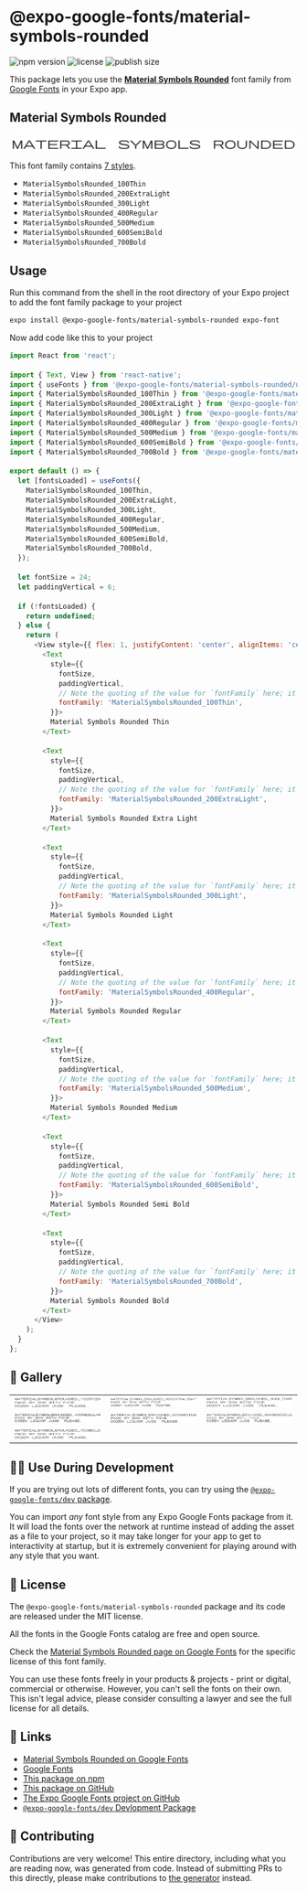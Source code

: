 # @expo-google-fonts/material-symbols-rounded

![npm version](https://flat.badgen.net/npm/v/@expo-google-fonts/material-symbols-rounded)
![license](https://flat.badgen.net/github/license/expo/google-fonts)
![publish size](https://flat.badgen.net/packagephobia/install/@expo-google-fonts/material-symbols-rounded)

This package lets you use the [**Material Symbols Rounded**](https://fonts.google.com/specimen/Material+Symbols+Rounded) font family from [Google Fonts](https://fonts.google.com/) in your Expo app.

## Material Symbols Rounded

![Material Symbols Rounded](./font-family.png)

This font family contains [7 styles](#-gallery).

- `MaterialSymbolsRounded_100Thin`
- `MaterialSymbolsRounded_200ExtraLight`
- `MaterialSymbolsRounded_300Light`
- `MaterialSymbolsRounded_400Regular`
- `MaterialSymbolsRounded_500Medium`
- `MaterialSymbolsRounded_600SemiBold`
- `MaterialSymbolsRounded_700Bold`

## Usage

Run this command from the shell in the root directory of your Expo project to add the font family package to your project
```sh
expo install @expo-google-fonts/material-symbols-rounded expo-font
```

Now add code like this to your project
```js
import React from 'react';

import { Text, View } from 'react-native';
import { useFonts } from '@expo-google-fonts/material-symbols-rounded/useFonts';
import { MaterialSymbolsRounded_100Thin } from '@expo-google-fonts/material-symbols-rounded/100Thin';
import { MaterialSymbolsRounded_200ExtraLight } from '@expo-google-fonts/material-symbols-rounded/200ExtraLight';
import { MaterialSymbolsRounded_300Light } from '@expo-google-fonts/material-symbols-rounded/300Light';
import { MaterialSymbolsRounded_400Regular } from '@expo-google-fonts/material-symbols-rounded/400Regular';
import { MaterialSymbolsRounded_500Medium } from '@expo-google-fonts/material-symbols-rounded/500Medium';
import { MaterialSymbolsRounded_600SemiBold } from '@expo-google-fonts/material-symbols-rounded/600SemiBold';
import { MaterialSymbolsRounded_700Bold } from '@expo-google-fonts/material-symbols-rounded/700Bold';

export default () => {
  let [fontsLoaded] = useFonts({
    MaterialSymbolsRounded_100Thin,
    MaterialSymbolsRounded_200ExtraLight,
    MaterialSymbolsRounded_300Light,
    MaterialSymbolsRounded_400Regular,
    MaterialSymbolsRounded_500Medium,
    MaterialSymbolsRounded_600SemiBold,
    MaterialSymbolsRounded_700Bold,
  });

  let fontSize = 24;
  let paddingVertical = 6;

  if (!fontsLoaded) {
    return undefined;
  } else {
    return (
      <View style={{ flex: 1, justifyContent: 'center', alignItems: 'center' }}>
        <Text
          style={{
            fontSize,
            paddingVertical,
            // Note the quoting of the value for `fontFamily` here; it expects a string!
            fontFamily: 'MaterialSymbolsRounded_100Thin',
          }}>
          Material Symbols Rounded Thin
        </Text>

        <Text
          style={{
            fontSize,
            paddingVertical,
            // Note the quoting of the value for `fontFamily` here; it expects a string!
            fontFamily: 'MaterialSymbolsRounded_200ExtraLight',
          }}>
          Material Symbols Rounded Extra Light
        </Text>

        <Text
          style={{
            fontSize,
            paddingVertical,
            // Note the quoting of the value for `fontFamily` here; it expects a string!
            fontFamily: 'MaterialSymbolsRounded_300Light',
          }}>
          Material Symbols Rounded Light
        </Text>

        <Text
          style={{
            fontSize,
            paddingVertical,
            // Note the quoting of the value for `fontFamily` here; it expects a string!
            fontFamily: 'MaterialSymbolsRounded_400Regular',
          }}>
          Material Symbols Rounded Regular
        </Text>

        <Text
          style={{
            fontSize,
            paddingVertical,
            // Note the quoting of the value for `fontFamily` here; it expects a string!
            fontFamily: 'MaterialSymbolsRounded_500Medium',
          }}>
          Material Symbols Rounded Medium
        </Text>

        <Text
          style={{
            fontSize,
            paddingVertical,
            // Note the quoting of the value for `fontFamily` here; it expects a string!
            fontFamily: 'MaterialSymbolsRounded_600SemiBold',
          }}>
          Material Symbols Rounded Semi Bold
        </Text>

        <Text
          style={{
            fontSize,
            paddingVertical,
            // Note the quoting of the value for `fontFamily` here; it expects a string!
            fontFamily: 'MaterialSymbolsRounded_700Bold',
          }}>
          Material Symbols Rounded Bold
        </Text>
      </View>
    );
  }
};

```

## 🔡 Gallery


||||
|-|-|-|
|![MaterialSymbolsRounded_100Thin](.//100Thin/MaterialSymbolsRounded_100Thin.ttf.png)|![MaterialSymbolsRounded_200ExtraLight](.//200ExtraLight/MaterialSymbolsRounded_200ExtraLight.ttf.png)|![MaterialSymbolsRounded_300Light](.//300Light/MaterialSymbolsRounded_300Light.ttf.png)||
|![MaterialSymbolsRounded_400Regular](.//400Regular/MaterialSymbolsRounded_400Regular.ttf.png)|![MaterialSymbolsRounded_500Medium](.//500Medium/MaterialSymbolsRounded_500Medium.ttf.png)|![MaterialSymbolsRounded_600SemiBold](.//600SemiBold/MaterialSymbolsRounded_600SemiBold.ttf.png)||
|![MaterialSymbolsRounded_700Bold](.//700Bold/MaterialSymbolsRounded_700Bold.ttf.png)||||


## 👩‍💻 Use During Development

If you are trying out lots of different fonts, you can try using the [`@expo-google-fonts/dev` package](https://github.com/freeboub/google-fonts/tree/master/font-packages/dev#readme).

You can import *any* font style from any Expo Google Fonts package from it. It will load the fonts
over the network at runtime instead of adding the asset as a file to your project, so it may take longer
for your app to get to interactivity at startup, but it is extremely convenient
for playing around with any style that you want.

## 📖 License

The `@expo-google-fonts/material-symbols-rounded` package and its code are released under the MIT license.

All the fonts in the Google Fonts catalog are free and open source.

Check the [Material Symbols Rounded page on Google Fonts](https://fonts.google.com/specimen/Material+Symbols+Rounded) for the specific license of this font family.

You can use these fonts freely in your products & projects - print or digital, commercial or otherwise. However, you can't sell the fonts on their own. This isn't legal advice, please consider consulting a lawyer and see the full license for all details.

## 🔗 Links

- [Material Symbols Rounded on Google Fonts](https://fonts.google.com/specimen/Material+Symbols+Rounded)
- [Google Fonts](https://fonts.google.com/)
- [This package on npm](https://www.npmjs.com/package/@expo-google-fonts/material-symbols-rounded)
- [This package on GitHub](https://github.com/freeboub/google-fonts/tree/master/font-packages/material-symbols-rounded)
- [The Expo Google Fonts project on GitHub](https://github.com/freeboub/google-fonts)
- [`@expo-google-fonts/dev` Devlopment Package](https://github.com/freeboub/google-fonts/tree/master/font-packages/dev)

## 🤝 Contributing

Contributions are very welcome! This entire directory, including what you are reading now, was generated from code. Instead of submitting PRs to this directly, please make contributions to [the generator](https://github.com/freeboub/google-fonts/tree/master/packages/generator) instead.
